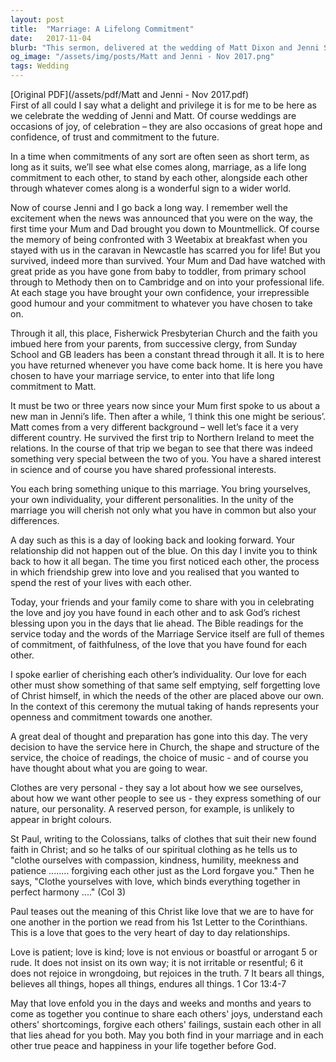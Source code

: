 ```yaml
---
layout: post
title:  "Marriage: A Lifelong Commitment"
date:   2017-11-04
blurb: "This sermon, delivered at the wedding of Matt Dixon and Jenni Scott, explores the significance of marriage as a lifelong commitment. It emphasizes the importance of cherishing each other's individuality and the need for selfless love in the relationship. The sermon also highlights the role of faith in sustaining the marriage and the importance of forgiveness and understanding."
og_image: "/assets/img/posts/Matt and Jenni - Nov 2017.png"
tags: Wedding
---
```

[Original PDF](/assets/pdf/Matt and Jenni - Nov 2017.pdf)    
First of all could I say what a delight and privilege it is for me to be here as we celebrate the wedding of Jenni and Matt. Of course weddings are occasions of joy, of celebration – they are also occasions of great hope and confidence, of trust and commitment to the future.

In a time when commitments of any sort are often seen as short term, as long as it suits, we’ll see what else comes along, marriage, as a life long commitment to each other, to stand by each other, alongside each other through whatever comes along is a wonderful sign to a wider world.

Now of course Jenni and I go back a long way. I remember well the excitement when the news was announced that you were on the way, the first time your Mum and Dad brought you down to Mountmellick. Of course the memory of being confronted with 3 Weetabix at breakfast when you stayed with us in the caravan in Newcastle has scarred you for life! But you survived, indeed more than survived. Your Mum and Dad have watched with great pride as you have gone from baby to toddler, from primary school through to Methody then on to Cambridge and on into your professional life. At each stage you have brought your own confidence, your irrepressible good humour and your commitment to whatever you have chosen to take on.

Through it all, this place, Fisherwick Presbyterian Church and the faith you imbued here from your parents, from successive clergy, from Sunday School and GB leaders has been a constant thread through it all. It is to here you have returned whenever you have come back home. It is here you have chosen to have your marriage service, to enter into that life long commitment to Matt.

It must be two or three years now since your Mum first spoke to us about a new man in Jenni’s life. Then after a while, ‘I think this one might be serious’. Matt comes from a very different background – well let’s face it a very different country. He survived the first trip to Northern Ireland to meet the relations. In the course of that trip we began to see that there was indeed something very special between the two of you. You have a shared interest in science and of course you have shared professional interests.

You each bring something unique to this marriage. You bring yourselves, your own individuality, your different personalities. In the unity of the marriage you will cherish not only what you have in common but also your differences.

A day such as this is a day of looking back and looking forward. Your relationship did not happen out of the blue. On this day I invite you to think back to how it all began. The time you first noticed each other, the process in which friendship grew into love and you realised that you wanted to spend the rest of your lives with each other.

Today, your friends and your family come to share with you in celebrating the love and joy you have found in each other and to ask God’s richest blessing upon you in the days that lie ahead. The Bible readings for the service today and the words of the Marriage Service itself are full of themes of commitment, of faithfulness, of the love that you have found for each other.

I spoke earlier of cherishing each other’s individuality. Our love for each other must show something of that same self emptying, self forgetting love of Christ himself, in which the needs of the other are placed above our own. In the context of this ceremony the mutual taking of hands represents your openness and commitment towards one another.

A great deal of thought and preparation has gone into this day. The very decision to have the service here in Church, the shape and structure of the service, the choice of readings, the choice of music - and of course you have thought about what you are going to wear.

Clothes are very personal - they say a lot about how we see ourselves, about how we want other people to see us - they express something of our nature, our personality. A reserved person, for example, is unlikely to appear in bright colours.

St Paul, writing to the Colossians, talks of clothes that suit their new found faith in Christ; and so he talks of our spiritual clothing as he tells us to "clothe ourselves with compassion, kindness, humility, meekness and patience ........ forgiving each other just as the Lord forgave you." Then he says, "Clothe yourselves with love, which binds everything together in perfect harmony ...." (Col 3)

Paul teases out the meaning of this Christ like love that we are to have for one another in the portion we read from his 1st Letter to the Corinthians. This is a love that goes to the very heart of day to day relationships.

Love is patient; love is kind; love is not envious or boastful or arrogant 5 or rude. It does not insist on its own way; it is not irritable or resentful; 6 it does not rejoice in wrongdoing, but rejoices in the truth. 7 It bears all things, believes all things, hopes all things, endures all things. 1 Cor 13:4-7

May that love enfold you in the days and weeks and months and years to come as together you continue to share each others' joys, understand each others' shortcomings, forgive each others' failings, sustain each other in all that lies ahead for you both. May you both find in your marriage and in each other true peace and happiness in your life together before God.
